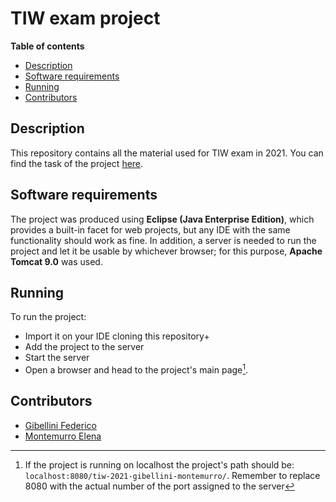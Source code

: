 # TIW exam project

**Table of contents**
- [Description](#description)
- [Software requirements](#software-requirements)
- [Running](#running)
- [Contributors](#contributors)

## Description
This repository contains all the material used for TIW exam in 2021. You can find the task of the project [here](https://github.com/gblfrc/tiw-2021-gibellini-montemurro/blob/main/deliverables/specifica_progetto_aggiornata.pdf).

## Software requirements
The project was produced using **Eclipse (Java Enterprise Edition)**, which provides a built-in facet for web projects, but any IDE with the same functionality should work as fine. In addition, a server is needed to run the project and let it be usable by whichever browser; for this purpose, **Apache Tomcat 9.0** was used.

## Running
To run the project:
- Import it on your IDE cloning this repository+
- Add the project to the server
- Start the server
- Open a browser and head to the project's main page[^one].

## Contributors
- [Gibellini Federico](https://github.com/gblfrc)
- [Montemurro Elena](https://github.com/ElenaMontemurro)

[^one]: If the project is running on localhost the project's path should be: ` localhost:8080/tiw-2021-gibellini-montemurro/ `. Remember to replace 8080 with the actual number of the port assigned to the server
